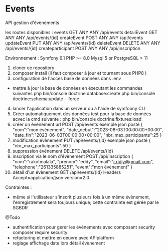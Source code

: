 # Events

API gestion d'évènements

les routes disponibles :
events GET ANY ANY /api/events
detailEvent GET ANY ANY /api/events/{id}
createEvent POST ANY ANY /api/events
updateEvent PUT ANY ANY /api/events/{id}
deleteEvent DELETE ANY ANY /api/events/{id}
createparticipant POST ANY ANY /api/inscription

Environnement :
Symfony 6.1
PHP >= 8.0
Mysql 5 or PostgreSQL > 11

1. cloner ce repository
2. composer install (il faut composer à jour et tournant sous PHP8 )
3. configuration de l'accès base de données dans .env

- mettre à jour la base de données en éxecutant les commandes suivantes
  php bin/console doctrine:database:create
  php bin/console doctrine:schema:update --force

4. lancer l'application dans un serveur ou à l'aide de symfoony CLI
5. Créer automatiquement des données test pour la base de données acvec la cmd suivante :
   php bin/console doctrine:fixtures:load
6. créer un évènement
   url POST /api/events
   exemple json posté
   {
   "nom":"mon évènement",
   "date_debut":"2023-06-03T00:00:00+00:00",
   "date_fin":"2023-06-03T00:00:00+00:00",
   "nbr_max_participants":25
   }
7. modification évènement
   PUT /api/events/{id}
   exemple json posté
   {
   "nbr_max_participants":50
   }
8. suppression évènement
   DELETE /api/events/{id}
9. inscription via le nom d'évènement
   POST /api/inscription
   {
   "nom":"rakotmalala",
   "prenom":"eddy",
   "email":"r.ridjy@gmail.com",
   "telephone":"261335885251",
   "event":"mon évènement"
   }
10. détail d'un évènement
    GET /api/events/{id}
    Headers Accept=application/json:version=2.0

Contraintes :

- même si l'utilisateur s'inscrit plusieurs fois à un même évènement,
  l'enregistrement sera toujours unique; cette contrainte est gérée par le SGBDR

@Todo

- authentification pour gerer les évènements avec composant security
  composer require security
- refactoring et mettre en oeuvre avec APIplatform
- reglage affichage date lors détail évènement
